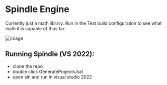 # Spindle Engine

Currently just a math library. Run in the Test build configuration to see what math it is capable of thus far:

![image](https://github.com/user-attachments/assets/17dd9dd2-edff-4613-85ac-ffe670d59c9b)


## Running Spindle (VS 2022):

- clone the repo
- double click GenerateProjects.bat
- open sln and run in visual studio 2022
